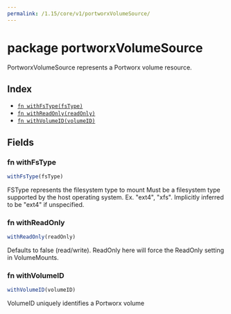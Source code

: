 ```yaml
---
permalink: /1.15/core/v1/portworxVolumeSource/
---
```


# package portworxVolumeSource

PortworxVolumeSource represents a Portworx volume resource.

## Index

* [`fn withFsType(fsType)`](#fn-withfstype)
* [`fn withReadOnly(readOnly)`](#fn-withreadonly)
* [`fn withVolumeID(volumeID)`](#fn-withvolumeid)

## Fields

### fn withFsType

```ts
withFsType(fsType)
```

FSType represents the filesystem type to mount Must be a filesystem type supported by the host operating system. Ex. "ext4", "xfs". Implicitly inferred to be "ext4" if unspecified.

### fn withReadOnly

```ts
withReadOnly(readOnly)
```

Defaults to false (read/write). ReadOnly here will force the ReadOnly setting in VolumeMounts.

### fn withVolumeID

```ts
withVolumeID(volumeID)
```

VolumeID uniquely identifies a Portworx volume